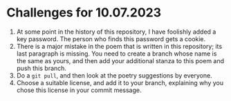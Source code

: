 # Challenges for 10.07.2023

1. At some point in the history of this repository, I have foolishly added a key password.
   The person who finds this password gets a cookie.
2. There is a major mistake in the poem that is written in this repository; its
   last paragraph is missing. You need to create a branch whose name is the same
   as yours, and then add your additional stanza to this poem and push this
   branch.
3. Do a `git pull`, and then look at the poetry suggestions by everyone. 
4. Choose a suitable license, and add it to your branch, explaining why you
   chose this license in your commit message.
